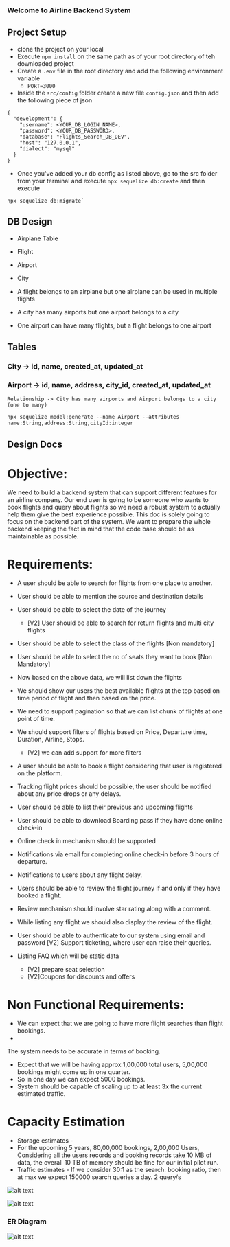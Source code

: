 ### Welcome to Airline Backend System

## Project Setup
- clone the project on your local
- Execute `npm install` on the same path as of your root directory of teh downloaded project
- Create a `.env` file in the root directory and add the following environment variable
    - `PORT=3000`
- Inside the `src/config` folder create a new file `config.json` and then add the following piece of json

```
{
  "development": {
    "username": <YOUR_DB_LOGIN_NAME>,
    "password": <YOUR_DB_PASSWORD>,
    "database": "Flights_Search_DB_DEV",
    "host": "127.0.0.1",
    "dialect": "mysql"
  }
}

```
- Once you've added your db config as listed above, go to the src folder from your terminal and execute `npx sequelize db:create`
and then execute

```
npx sequelize db:migrate`
```


## DB Design
  - Airplane Table
  - Flight
  - Airport
  - City 

  - A flight belongs to an airplane but one airplane can be used in multiple flights
  - A city has many airports but one airport belongs to a city
  - One airport can have many flights, but a flight belongs to one airport


  
## Tables

### City -> id, name, created_at, updated_at
### Airport -> id, name, address, city_id, created_at, updated_at
    Relationship -> City has many airports and Airport belongs to a city (one to many)
```
npx sequelize model:generate --name Airport --attributes name:String,address:String,cityId:integer
```

## Design Docs

# Objective:
We need to build a backend system that can support different features for an airline company. Our end user is going to be someone who wants to book flights and query about flights so we need a robust system to actually help them give the best experience possible. This doc is solely going to focus on the backend part of the system. We want to prepare the whole backend keeping the fact in mind that the code base should be as maintainable as possible.

# Requirements:
- A user should be able to search for flights from one place to another.
- User should be able to mention the source and destination details
- User should be able to select the date of the journey
    - [V2] User should be able to search for return flights and multi city flights
- User should be able to select the class of the flights [Non mandatory]
- User should be able to select the no of seats they want to book [Non Mandatory]
- Now based on the above data, we will list down the flights
- We should show our users the best available flights at the top based on time period of flight and then based on the price.
- We need to support pagination so that we can list chunk of flights at one point of time.
- We should support filters of flights based on Price, Departure time, Duration, Airline, Stops.
    - [V2] we can add support for more filters
- A user should be able to book a flight considering that user is registered on the platform.
- Tracking flight prices should be possible, the user should be notified about any price
drops or any delays.

- User should be able to list their previous and upcoming flights
- User should be able to download Boarding pass if they have done online check-in
- Online check in mechanism should be supported
- Notifications via email for completing online check-in before 3 hours of departure.
- Notifications to users about any flight delay.
- Users should be able to review the flight journey if and only if they have booked a flight.
- Review mechanism should involve star rating along with a comment.
- While listing any flight we should also display the review of the flight.
- User should be able to authenticate to our system using email and password [V2] Support ticketing, where user can raise their queries.
- Listing FAQ which will be static data
    - [V2] prepare seat selection
    - [V2]Coupons for discounts and offers



# Non Functional Requirements:
- We can expect that we are going to have more flight searches than flight bookings.
-
The system needs to be accurate in terms of booking.
- Expect that we will be having approx 1,00,000 total users, 5,00,000 bookings might come up in one quarter.
- So in one day we can expect 5000 bookings.
- System should be capable of scaling up to at least 3x the current estimated traffic.


# Capacity Estimation
- Storage estimates -
- For the upcoming 5 years, 80,00,000 bookings, 2,00,000 Users, Considering all the users records and booking records take 10 MB of data, the overall 10 TB of memory should be fine for our initial pilot run.
- Traffic estimates - If we consider 30:1 as the search: booking ratio, then at max we expect 150000 search queries a day. 2 query/s

![alt text](image.png)

![alt text](image-1.png)


### ER Diagram

![alt text](image-2.png)

